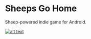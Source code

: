 # Sheeps Go Home
Sheep-powered indie game for Android.   

[![alt text][GooglePlayBadge]](https://play.google.com/store/apps/details?id=com.tumblr.svetylk0.sheepsgohome.android)

[GooglePlayBadge]: https://play.google.com/intl/en_us/badges/images/badge_new.png "Get it on Google Play!"
